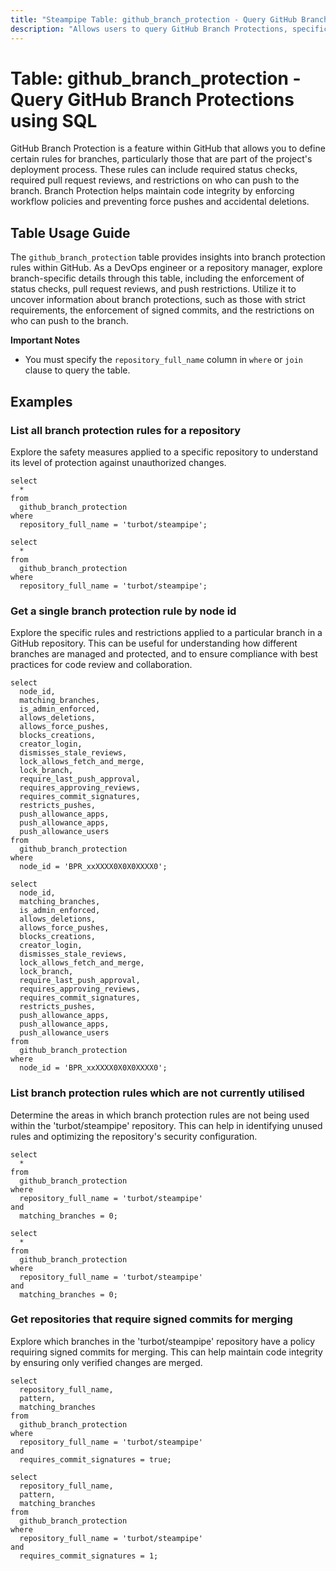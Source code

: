 ```yaml
---
title: "Steampipe Table: github_branch_protection - Query GitHub Branch Protections using SQL"
description: "Allows users to query GitHub Branch Protections, specifically the protection rules applied to branches in a GitHub repository."
---
```


# Table: github_branch_protection - Query GitHub Branch Protections using SQL

GitHub Branch Protection is a feature within GitHub that allows you to define certain rules for branches, particularly those that are part of the project's deployment process. These rules can include required status checks, required pull request reviews, and restrictions on who can push to the branch. Branch Protection helps maintain code integrity by enforcing workflow policies and preventing force pushes and accidental deletions.

## Table Usage Guide

The `github_branch_protection` table provides insights into branch protection rules within GitHub. As a DevOps engineer or a repository manager, explore branch-specific details through this table, including the enforcement of status checks, pull request reviews, and push restrictions. Utilize it to uncover information about branch protections, such as those with strict requirements, the enforcement of signed commits, and the restrictions on who can push to the branch.

**Important Notes**
- You must specify the `repository_full_name` column in `where` or `join` clause to query the table.

## Examples

### List all branch protection rules for a repository
Explore the safety measures applied to a specific repository to understand its level of protection against unauthorized changes.

```sql+postgres
select
  *
from
  github_branch_protection
where
  repository_full_name = 'turbot/steampipe';
```

```sql+sqlite
select
  *
from
  github_branch_protection
where
  repository_full_name = 'turbot/steampipe';
```

### Get a single branch protection rule by node id
Explore the specific rules and restrictions applied to a particular branch in a GitHub repository. This can be useful for understanding how different branches are managed and protected, and to ensure compliance with best practices for code review and collaboration.

```sql+postgres
select
  node_id,
  matching_branches,
  is_admin_enforced,
  allows_deletions,
  allows_force_pushes,
  blocks_creations,
  creator_login,
  dismisses_stale_reviews,
  lock_allows_fetch_and_merge,
  lock_branch,
  require_last_push_approval,
  requires_approving_reviews,
  requires_commit_signatures,
  restricts_pushes,
  push_allowance_apps,
  push_allowance_apps,
  push_allowance_users
from
  github_branch_protection
where
  node_id = 'BPR_xxXXXX0X0X0XXXX0';
```

```sql+sqlite
select
  node_id,
  matching_branches,
  is_admin_enforced,
  allows_deletions,
  allows_force_pushes,
  blocks_creations,
  creator_login,
  dismisses_stale_reviews,
  lock_allows_fetch_and_merge,
  lock_branch,
  require_last_push_approval,
  requires_approving_reviews,
  requires_commit_signatures,
  restricts_pushes,
  push_allowance_apps,
  push_allowance_apps,
  push_allowance_users
from
  github_branch_protection
where
  node_id = 'BPR_xxXXXX0X0X0XXXX0';
```

### List branch protection rules which are not currently utilised
Determine the areas in which branch protection rules are not being used within the 'turbot/steampipe' repository. This can help in identifying unused rules and optimizing the repository's security configuration.

```sql+postgres
select
  *
from
  github_branch_protection
where
  repository_full_name = 'turbot/steampipe'
and 
  matching_branches = 0;
```

```sql+sqlite
select
  *
from
  github_branch_protection
where
  repository_full_name = 'turbot/steampipe'
and 
  matching_branches = 0;
```

### Get repositories that require signed commits for merging
Explore which branches in the 'turbot/steampipe' repository have a policy requiring signed commits for merging. This can help maintain code integrity by ensuring only verified changes are merged.

```sql+postgres
select 
  repository_full_name,
  pattern,
  matching_branches
from 
  github_branch_protection
where
  repository_full_name = 'turbot/steampipe'
and
  requires_commit_signatures = true;
```

```sql+sqlite
select 
  repository_full_name,
  pattern,
  matching_branches
from 
  github_branch_protection
where
  repository_full_name = 'turbot/steampipe'
and
  requires_commit_signatures = 1;
```